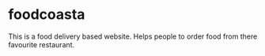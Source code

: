# foodcoasta
This is a  food delivery based website. Helps people to order food from there favourite restaurant.

